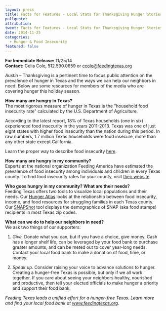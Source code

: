 ```yaml
---
layout: press
title: Facts for Features - Local Stats for Thanksgiving Hunger Stories
pullquote: 
attribution: 
tweet: Facts for Features - Local Stats for Thanksgiving Hunger Stories
date: 2014-11-25
categories:
  - Hunger & Food Insecurity
featured: false
---
```

**For Immediate Release:** 11/25/14   
**Contact:** Celia Cole, 512.590.0659 or ccole@feedingtexas.org

*Austin* – Thanksgiving is a pertinent time to focus public attention on the prevalence of hunger in Texas and the ways we can help our neighbors in need. Below are some resources for members of the media who are covering hunger this holiday season.
 
**How many are hungry in Texas?**   
The most rigorous measure of hunger in Texas is the "household food insecurity rate" calculated by the U.S. Department of Agriculture.
 
According to the latest report, 18% of Texas households (one in six) experienced food insecurity in the years 2011-2013. Texas was one of just eight states with higher food insecurity than the nation during this period. In raw numbers, 1.7 million Texas households were food insecure, more than any other state except California. 

Learn the proper way to describe food insecurity [here](http://www.feedingtexas.org/learn/food-insecurity).
 
**How many are hungry in my community?**   
Experts at the national organization Feeding America have estimated the prevalence of food insecurity among individuals and children in every Texas county. To find food insecurity rates for your county, visit [their website](http://www.feedingamerica.org/mapthegap).
 
**Who goes hungry in my community? What are their needs?**   
Feeding Texas offers two tools to visualize local populations and their needs. Our [Hunger Atlas](http://hungeratlas.org/) looks at the relationship between food insecurity, income, and food resources for struggling families in each Texas county. Our [SNAPShot](http://www.feedingtexas.org/learn/communities/snapshot-texas/) tool displays the demographics of SNAP (aka food stamps) recipients in most Texas zip codes. 
 
**What can we do to help our neighbors in need?**   
We ask two things of our supporters:

1. *Give.* Donate what you can, but if you have a choice, give money. Cash has a longer shelf life, can be leveraged by your food bank to purchase greater amounts, and can be meted out to cover year-long needs. Contact your local food bank to make a donation of food, time, or money.

2. *Speak up.* Consider raising your voice to advance solutions to hunger. Creating a hunger-free Texas is possible, but only if we all work together. If you care about seeing your neighbors healthy, nourished and productive, then tell your elected officials to make hunger a priority and support their food bank. 

*Feeding Texas leads a unified effort for a hunger-free Texas. Learn more and find your local food bank at www.feedingtexas.org.*
 
##
